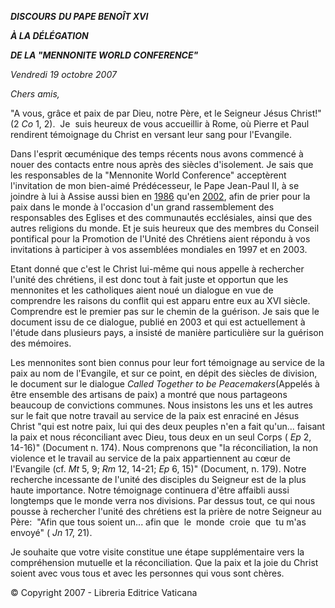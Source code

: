 ***DISCOURS*** ***DU PAPE BENOÎT XVI***

***À LA DÉLÉGATION***

***DE LA "MENNONITE WORLD CONFERENCE"***

*Vendredi 19 octobre 2007*

*Chers amis,*

"A vous, grâce et paix de par Dieu, notre Père, et le Seigneur Jésus Christ!" (2 *Co* 1, 2).  Je  suis heureux de vous accueillir à Rome, où Pierre et Paul rendirent témoignage du Christ en versant leur sang pour l'Evangile.

Dans l'esprit œcuménique des temps récents nous avons commencé à nouer des contacts entre nous après des siècles d'isolement. Je sais que les responsables de la "Mennonite World Conference" acceptèrent l'invitation de mon bien-aimé Prédécesseur, le Pape Jean-Paul II, à se joindre à lui à Assise aussi bien en [1986](/content/john-paul-ii/fr/travels/sub_index1986/trav_perugia-assisi.html) qu'en [2002](http://www.vatican.va/special/assisi_20020124_fr.html), afin de prier pour la paix dans le monde à l'occasion d'un grand rassemblement des responsables des Eglises et des communautés ecclésiales, ainsi que des autres religions du monde. Et je suis heureux que des membres du Conseil pontifical pour la Promotion de l'Unité des Chrétiens aient répondu à vos invitations à participer à vos assemblées mondiales en 1997 et en 2003.

Etant donné que c'est le Christ lui-même qui nous appelle à rechercher l'unité des chrétiens, il est donc tout à fait juste et opportun que les mennonites et les catholiques aient noué un dialogue en vue de comprendre les raisons du conflit qui est apparu entre eux au XVI siècle. Comprendre est le premier pas sur le chemin de la guérison. Je sais que le document issu de ce dialogue, publié en 2003 et qui est actuellement à l'étude dans plusieurs pays, a insisté de manière particulière sur la guérison des mémoires.

Les mennonites sont bien connus pour leur fort témoignage au service de la paix au nom de l'Evangile, et sur ce point, en dépit des siècles de division, le document sur le dialogue *Called Together to be Peacemakers*(Appelés à être ensemble des artisans de paix) a montré que nous partageons beaucoup de convictions communes. Nous insistons les uns et les autres sur le fait que notre travail au service de la paix est enraciné en Jésus Christ "qui est notre paix, lui qui des deux peuples n'en a fait qu'un... faisant la paix et nous réconciliant avec Dieu, tous deux en un seul Corps ( *Ep* 2, 14-16)" (Document n. 174). Nous comprenons que "la réconciliation, la non violence et le travail au service de la paix appartiennent au cœur de l'Evangile (cf. *Mt* 5, 9; *Rm* 12, 14-21; *Ep* 6, 15)" (Document, n. 179). Notre recherche incessante de l'unité des disciples du Seigneur est de la plus haute importance. Notre témoignage continuera d'être affaibli aussi longtemps que le monde verra nos divisions. Par dessus tout, ce qui nous pousse à rechercher l'unité des chrétiens est la prière de notre Seigneur au Père:  "Afin que tous soient un... afin que  le  monde  croie  que  tu m'as envoyé" ( *Jn* 17, 21).

Je souhaite que votre visite constitue une étape supplémentaire vers la compréhension mutuelle et la réconciliation. Que la paix et la joie du Christ soient avec vous tous et avec les personnes qui vous sont chères.

© Copyright 2007 - Libreria Editrice Vaticana